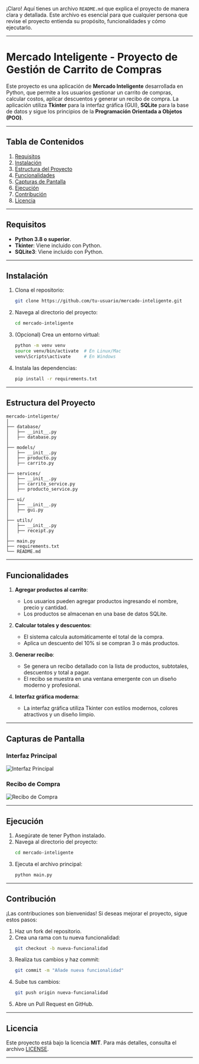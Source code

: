 ¡Claro! Aquí tienes un archivo `README.md` que explica el proyecto de manera clara y detallada. Este archivo es esencial para que cualquier persona que revise el proyecto entienda su propósito, funcionalidades y cómo ejecutarlo.

---

# **Mercado Inteligente - Proyecto de Gestión de Carrito de Compras**

Este proyecto es una aplicación de **Mercado Inteligente** desarrollada en Python, que permite a los usuarios gestionar un carrito de compras, calcular costos, aplicar descuentos y generar un recibo de compra. La aplicación utiliza **Tkinter** para la interfaz gráfica (GUI), **SQLite** para la base de datos y sigue los principios de la **Programación Orientada a Objetos (POO)**.

---

## **Tabla de Contenidos**
1. [Requisitos](#requisitos)
2. [Instalación](#instalación)
3. [Estructura del Proyecto](#estructura-del-proyecto)
4. [Funcionalidades](#funcionalidades)
5. [Capturas de Pantalla](#capturas-de-pantalla)
6. [Ejecución](#ejecución)
7. [Contribución](#contribución)
8. [Licencia](#licencia)

---

## **Requisitos**

- **Python 3.8 o superior**.
- **Tkinter**: Viene incluido con Python.
- **SQLite3**: Viene incluido con Python.

---

## **Instalación**

1. Clona el repositorio:
   ```bash
   git clone https://github.com/tu-usuario/mercado-inteligente.git
   ```
2. Navega al directorio del proyecto:
   ```bash
   cd mercado-inteligente
   ```
3. (Opcional) Crea un entorno virtual:
   ```bash
   python -m venv venv
   source venv/bin/activate  # En Linux/Mac
   venv\Scripts\activate     # En Windows
   ```
4. Instala las dependencias:
   ```bash
   pip install -r requirements.txt
   ```

---

## **Estructura del Proyecto**

```
mercado-inteligente/
│
├── database/
│   ├── __init__.py
│   ├── database.py
│
├── models/
│   ├── __init__.py
│   ├── producto.py
│   ├── carrito.py
│
├── services/
│   ├── __init__.py
│   ├── carrito_service.py
│   ├── producto_service.py
│
├── ui/
│   ├── __init__.py
│   ├── gui.py
│
├── utils/
│   ├── __init__.py
│   ├── receipt.py
│
├── main.py
├── requirements.txt
└── README.md
```

---

## **Funcionalidades**

1. **Agregar productos al carrito**:
   - Los usuarios pueden agregar productos ingresando el nombre, precio y cantidad.
   - Los productos se almacenan en una base de datos SQLite.

2. **Calcular totales y descuentos**:
   - El sistema calcula automáticamente el total de la compra.
   - Aplica un descuento del 10% si se compran 3 o más productos.

3. **Generar recibo**:
   - Se genera un recibo detallado con la lista de productos, subtotales, descuentos y total a pagar.
   - El recibo se muestra en una ventana emergente con un diseño moderno y profesional.

4. **Interfaz gráfica moderna**:
   - La interfaz gráfica utiliza Tkinter con estilos modernos, colores atractivos y un diseño limpio.

---

## **Capturas de Pantalla**

### **Interfaz Principal**
![Interfaz Principal](screenshots/main_interface.png)

### **Recibo de Compra**
![Recibo de Compra](screenshots/receipt.png)

---

## **Ejecución**

1. Asegúrate de tener Python instalado.
2. Navega al directorio del proyecto:
   ```bash
   cd mercado-inteligente
   ```
3. Ejecuta el archivo principal:
   ```bash
   python main.py
   ```

---

## **Contribución**

¡Las contribuciones son bienvenidas! Si deseas mejorar el proyecto, sigue estos pasos:

1. Haz un fork del repositorio.
2. Crea una rama con tu nueva funcionalidad:
   ```bash
   git checkout -b nueva-funcionalidad
   ```
3. Realiza tus cambios y haz commit:
   ```bash
   git commit -m "Añade nueva funcionalidad"
   ```
4. Sube tus cambios:
   ```bash
   git push origin nueva-funcionalidad
   ```
5. Abre un Pull Request en GitHub.

---

## **Licencia**

Este proyecto está bajo la licencia **MIT**. Para más detalles, consulta el archivo [LICENSE](LICENSE).

---